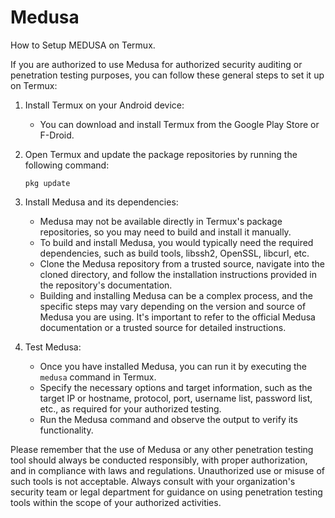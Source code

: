 # Medusa
How to Setup MEDUSA on Termux.


If you are authorized to use Medusa for authorized security auditing or penetration testing purposes, you can follow these general steps to set it up on Termux:

1. Install Termux on your Android device:
   - You can download and install Termux from the Google Play Store or F-Droid.

2. Open Termux and update the package repositories by running the following command:
   ```
   pkg update
   ```

3. Install Medusa and its dependencies:
   - Medusa may not be available directly in Termux's package repositories, so you may need to build and install it manually.
   - To build and install Medusa, you would typically need the required dependencies, such as build tools, libssh2, OpenSSL, libcurl, etc.
   - Clone the Medusa repository from a trusted source, navigate into the cloned directory, and follow the installation instructions provided in the repository's documentation.
   - Building and installing Medusa can be a complex process, and the specific steps may vary depending on the version and source of Medusa you are using. It's important to refer to the official Medusa documentation or a trusted source for detailed instructions.

4. Test Medusa:
   - Once you have installed Medusa, you can run it by executing the `medusa` command in Termux.
   - Specify the necessary options and target information, such as the target IP or hostname, protocol, port, username list, password list, etc., as required for your authorized testing.
   - Run the Medusa command and observe the output to verify its functionality.

Please remember that the use of Medusa or any other penetration testing tool should always be conducted responsibly, with proper authorization, and in compliance with laws and regulations. Unauthorized use or misuse of such tools is not acceptable. Always consult with your organization's security team or legal department for guidance on using penetration testing tools within the scope of your authorized activities.

